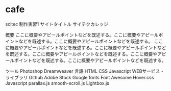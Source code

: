 # cafe
scitec
制作実習1
サイトタイトル
サイテクカレッジ

概要
ここに概要やアピールポイントなどを既述する。ここに概要やアピールポイントなどを既述する。ここに概要やアピールポイントなどを既述する。
ここに概要やアピールポイントなどを既述する。ここに概要やアピールポイントなどを既述する。ここに概要やアピールポイントなどを既述する。ここに概要やアピールポイントなどを既述する。ここに概要やアピールポイントなどを既述する。

ツール
Photoshop
Dreamweaver
言語
HTML
CSS
Javascript
WEBサービス・ライブラリ
Github
Adobe Stock
Google fonts
Font Awesome
Hover.css
Javascript
parallax.js
smooth-scroll.js
Lightbox.js
